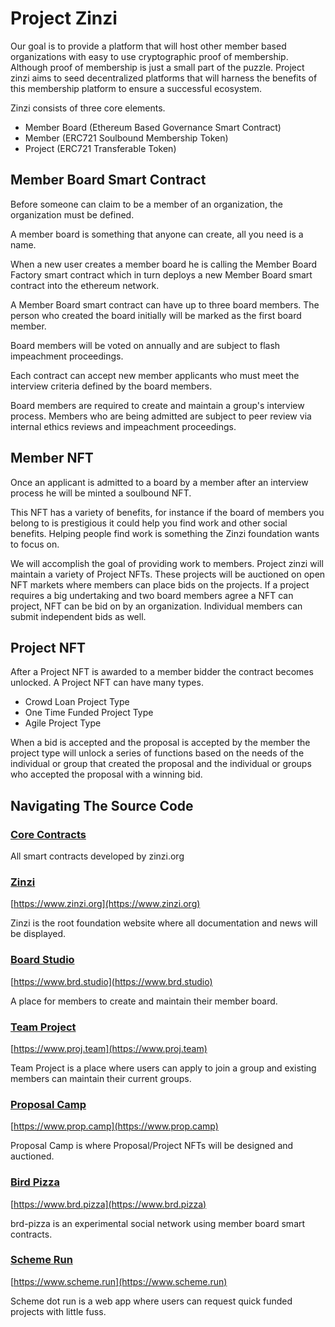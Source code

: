 # Project Zinzi

Our goal is to provide a platform that will host other member based organizations with easy to use cryptographic proof of membership. Although proof of membership is just a small part of the puzzle. Project zinzi aims to seed decentralized platforms that will harness the benefits of this membership platform to ensure a successful ecosystem. 

Zinzi consists of three core elements.
- Member Board (Ethereum Based Governance  Smart Contract)
- Member (ERC721 Soulbound Membership Token)
- Project (ERC721 Transferable Token)

## Member Board Smart Contract

Before someone can claim to be a member of an organization, the organization must be defined. 

A member board is something that anyone can create, all you need is a name.

When a new user creates a member board he is calling the Member Board Factory smart contract which in turn deploys a new Member Board smart contract into the ethereum network.

A Member Board smart contract can have up to three board members.  The person who created the board initially will be marked as the first board member.

Board members will be voted on annually and are subject to flash impeachment proceedings. 

Each contract can accept new member applicants who must meet the interview criteria defined by the board members. 

Board members are required to create and maintain a group's interview process. Members who are being admitted are subject to peer review via internal ethics reviews and impeachment proceedings. 


## Member NFT

Once an applicant is admitted to a board by a member after an interview process he will be minted a soulbound NFT. 

This NFT has a variety of benefits, for instance if the board of members you belong to is prestigious it could help you find work and other social benefits. Helping people find work is something the Zinzi foundation wants to focus on.

We will accomplish the goal of providing work to members. Project zinzi will maintain a variety of Project NFTs. These projects will be auctioned on open NFT markets where members can place bids on the projects. If a project requires a big undertaking and two board members agree a NFT can project, NFT can be bid on by an organization. Individual members can submit independent bids as well.

## Project NFT

After a Project NFT is awarded to a member bidder the contract becomes unlocked. A Project NFT can have many types. 

- Crowd Loan Project Type
- One Time Funded Project Type
- Agile Project Type

When a bid is accepted and the proposal is accepted by the member the project type will unlock a series of functions  based on the needs of the individual or group that created the proposal and the individual or groups who accepted the proposal with a winning bid. 


## Navigating The Source Code

### [Core Contracts](https://github.com/zinzi-org/proj-team)

All smart contracts developed by zinzi.org

### [Zinzi](https://github.com/zinzi-org/zinzi)

[https://www.zinzi.org](https://www.zinzi.org)

Zinzi is the root foundation website where all documentation and news will be displayed.

### [Board Studio](https://github.com/zinzi-org/brd-studio)

[https://www.brd.studio](https://www.brd.studio)

A place for members to create and maintain their member board.

### [Team Project](https://github.com/zinzi-org/proj-team)

[https://www.proj.team](https://www.proj.team)

Team Project is a place where users can apply to join a group and existing members can maintain their current groups.

### [Proposal Camp](https://github.com/zinzi-org/prop-camp)

[https://www.prop.camp](https://www.prop.camp)

Proposal Camp is where Proposal/Project NFTs will be designed and auctioned.

### [Bird Pizza](https://github.com/zinzi-org/brd-pizza)

[https://www.brd.pizza](https://www.brd.pizza)

brd-pizza is an experimental social network using member board smart contracts. 

### [Scheme Run](https://github.com/zinzi-org/scheme)

[https://www.scheme.run](https://www.scheme.run)

Scheme dot run is a web app where users can request quick funded projects with little fuss. 











